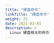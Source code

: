 ```yaml
---
title: "硬盘命令"
linkTitle: "硬盘命令"
weight: 25
date: 2021-03-03
description: >
  Linux 硬盘相关的命令
---
```



